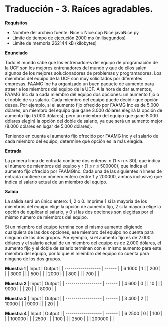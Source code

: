 # Traducción - 3. Raíces agradables.

**Requisitos**
- Nombre del archivo fuente: Nice.c Nice.cpp Nice.javaNice.py
- Límite de tiempo de ejecución 2000 ms (milisegundos)
- Límite de memoria 262144 kB (kilobytes)

**Enunciado**

Todo el mundo sabe que los entrenadores del equipo de programación de la UCF son los mejores entrenadores del mundo y que de ellos salen algunos de los mejores solucionadores de problemas y programadores. Los miembros del equipo de la UCF son muy solicitados por diferentes empresas. FAAMG Inc ha organizado un buen paquete de aumento para atraer a los miembros del equipo de la UCF. A la hora de dar aumentos, FAAMG Inc da a cada miembro del equipo dos opciones: un aumento fijo o el doble de su salario. Cada miembro del equipo puede decidir qué opción desea. Por ejemplo, si el aumento fijo ofrecido por FAAMG Inc es de 5.000 dólares, un miembro del equipo que gane 3.000 dólares elegirá la opción de aumento fijo (5.000 dólares), pero un miembro del equipo que gane 8.000 dólares elegirá la opción del doble de salario, ya que será un aumento mejor (8.000 dólares en lugar de 5.000 dólares).

Teniendo en cuenta el aumento fijo ofrecido por FAAMG Inc y el salario de cada miembro del equipo, determine qué opción es la más elegida.

**Entrada**

La primera línea de entrada contiene dos enteros: n (1 ≤ n ≤ 30), que indica el número de miembros del equipo y r (1 ≤ r ≤ 500000), que indica el aumento fijo ofrecido por FAAMGInc. Cada una de las siguientes n líneas de entrada contiene un número entero (entre 1 y 200000, ambos inclusive) que indica el salario actual de un miembro del equipo.

**Salida**

La salida será un único entero: 1, 2 o 0. Imprime 1 si la mayoría de los miembros del equipo elige la opción de aumento fijo, 2 si la mayoría elige la opción de duplicar el salario, y 0 si las dos opciones son elegidas por el mismo número de miembros del equipo.

Si un miembro del equipo termina con el mismo aumento eligiendo cualquiera de las dos opciones, ese miembro del equipo no cuenta para ninguno de los dos grupos. Por ejemplo, si el aumento fijo es de 2.000 dólares y el salario actual de un miembro del equipo es de 2.000 dólares, el aumento fijo y el doble de salario terminan con el mismo aumento para este miembro del equipo, por lo que el miembro del equipo no cuenta para ninguno de los dos grupos.

**Muestra 1**
| Input              | Output |
| ------------------ | ------ |
| 6 1000             | 1      |
| 200                |        |
| 3000               |        |
| 500                |        |
| 2000               |        |
| 800                |        |
| 700                |        |

**Muestra 2**
| Input              | Output |
| ------------------ | ------ |
| 4 600              | 0      |
| 10                 |        |
| 9000               |        |
| 20                 |        |
| 8000               |        |


**Muestra 3**
| Input              | Output |
| ------------------ | ------ |
| 3 400              | 2      |
| 10000              |        |
| 9000               |        |
| 20                 |        |


**Muestra 4**
| Input              | Output |
| ------------------ | ------ |
| 6 2500             | 0      |
| 100                |        |
| 100000             |        |
| 2500               |        |
| 100                |        |
| 2500               |        |
| 200000             |        |
